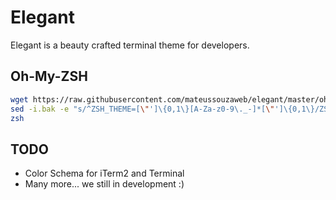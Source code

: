 # Elegant

Elegant is a beauty crafted terminal theme for developers.

## Oh-My-ZSH

```bash
wget https://raw.githubusercontent.com/mateussouzaweb/elegant/master/oh-my-zsh/elegant.zsh-theme -O $HOME/.oh-my-zsh/custom/themes/elegant.zsh-theme
sed -i.bak -e "s/^ZSH_THEME=[\"']\{0,1\}[A-Za-z0-9\._-]*[\"']\{0,1\}/ZSH_THEME=\"elegant\"/1" $HOME/.zshrc
zsh
```

## TODO

- Color Schema for iTerm2 and Terminal
- Many more... we still in development :)

